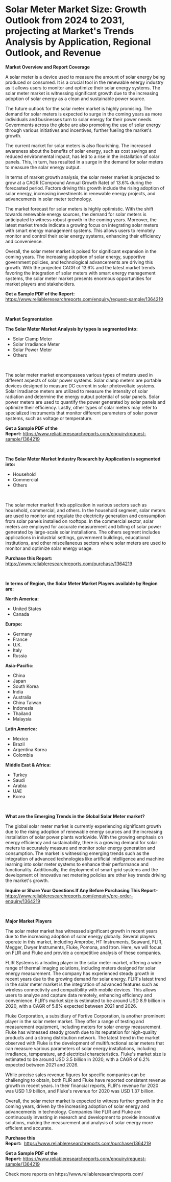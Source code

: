 <p><h1>Solar Meter Market Size: Growth Outlook from 2024 to 2031, projecting at Market's Trends Analysis by Application, Regional Outlook, and Revenue</h1></p><p><strong>Market Overview and Report Coverage</strong></p>
<p><p>A solar meter is a device used to measure the amount of solar energy being produced or consumed. It is a crucial tool in the renewable energy industry as it allows users to monitor and optimize their solar energy systems. The solar meter market is witnessing significant growth due to the increasing adoption of solar energy as a clean and sustainable power source.</p><p>The future outlook for the solar meter market is highly promising. The demand for solar meters is expected to surge in the coming years as more individuals and businesses turn to solar energy for their power needs. Governments across the globe are also promoting the use of solar energy through various initiatives and incentives, further fueling the market's growth.</p><p>The current market for solar meters is also flourishing. The increased awareness about the benefits of solar energy, such as cost savings and reduced environmental impact, has led to a rise in the installation of solar panels. This, in turn, has resulted in a surge in the demand for solar meters to measure the solar energy output.</p><p>In terms of market growth analysis, the solar meter market is projected to grow at a CAGR (Compound Annual Growth Rate) of 13.6% during the forecasted period. Factors driving this growth include the rising adoption of solar energy, increasing investments in renewable energy projects, and advancements in solar meter technology.</p><p>The market forecast for solar meters is highly optimistic. With the shift towards renewable energy sources, the demand for solar meters is anticipated to witness robust growth in the coming years. Moreover, the latest market trends indicate a growing focus on integrating solar meters with smart energy management systems. This allows users to remotely monitor and control their solar energy systems, enhancing their efficiency and convenience.</p><p>Overall, the solar meter market is poised for significant expansion in the coming years. The increasing adoption of solar energy, supportive government policies, and technological advancements are driving this growth. With the projected CAGR of 13.6% and the latest market trends favoring the integration of solar meters with smart energy management systems, the solar meter market presents enormous opportunities for market players and stakeholders.</p></p>
<p><strong>Get a Sample PDF of the Report:</strong> <a href="https://www.reliableresearchreports.com/enquiry/request-sample/1364219">https://www.reliableresearchreports.com/enquiry/request-sample/1364219</a></p>
<p>&nbsp;</p>
<p><strong>Market Segmentation</strong></p>
<p><strong>The Solar Meter Market Analysis by types is segmented into:</strong></p>
<p><ul><li>Solar Clamp Meter</li><li>Solar Irradiance Meter</li><li>Solar Power Meter</li><li>Others</li></ul></p>
<p>&nbsp;</p>
<p><p>The solar meter market encompasses various types of meters used in different aspects of solar power systems. Solar clamp meters are portable devices designed to measure DC current in solar photovoltaic systems. Solar irradiance meters are utilized to measure the intensity of solar radiation and determine the energy output potential of solar panels. Solar power meters are used to quantify the power generated by solar panels and optimize their efficiency. Lastly, other types of solar meters may refer to specialized instruments that monitor different parameters of solar power systems, such as voltage or temperature.</p></p>
<p><strong>Get a Sample PDF of the Report:</strong>&nbsp;<a href="https://www.reliableresearchreports.com/enquiry/request-sample/1364219">https://www.reliableresearchreports.com/enquiry/request-sample/1364219</a></p>
<p>&nbsp;</p>
<p><strong>The Solar Meter Market Industry Research by Application is segmented into:</strong></p>
<p><ul><li>Household</li><li>Commercial</li><li>Others</li></ul></p>
<p>&nbsp;</p>
<p><p>The solar meter market finds application in various sectors such as household, commercial, and others. In the household segment, solar meters are used to monitor and regulate the electricity generation and consumption from solar panels installed on rooftops. In the commercial sector, solar meters are employed for accurate measurement and billing of solar power generated by large-scale solar installations. The others segment includes applications in industrial settings, government buildings, educational institutions, and other miscellaneous sectors where solar meters are used to monitor and optimize solar energy usage.</p></p>
<p><strong>Purchase this Report:</strong>&nbsp; <a href="https://www.reliableresearchreports.com/purchase/1364219">https://www.reliableresearchreports.com/purchase/1364219</a></p>
<p>&nbsp;</p>
<p><strong>In terms of Region, the Solar Meter Market Players available by Region are:</strong></p>
<p>
    <p> <strong> North America: </strong>
        <ul>
            <li>United States</li>
            <li>Canada</li>
        </ul>
        </p> 
    <p> <strong> Europe: </strong>
        <ul>
            <li>Germany</li>
            <li>France</li>
            <li>U.K.</li>
            <li>Italy</li>
            <li>Russia</li>
        </ul>
        </p> 
    <p> <strong> Asia-Pacific: </strong>
        <ul>
            <li>China</li>
            <li>Japan</li>
            <li>South Korea</li>
            <li>India</li>
            <li>Australia</li>
            <li>China Taiwan</li>
            <li>Indonesia</li>
            <li>Thailand</li>
            <li>Malaysia</li>
        </ul>
        </p> 
    <p> <strong> Latin America: </strong>
        <ul>
            <li>Mexico</li>
            <li>Brazil</li>
            <li>Argentina Korea</li>
            <li>Colombia</li>
        </ul>
        </p> 
    <p> <strong> Middle East & Africa: </strong>
        <ul>
            <li>Turkey</li>
            <li>Saudi</li>
            <li>Arabia</li>
            <li>UAE</li>
            <li>Korea</li>
        </ul>
    </p>
    </p>
<p>&nbsp;</p>
<p><strong>What are the Emerging Trends in the Global Solar Meter market?</strong></p>
<p><p>The global solar meter market is currently experiencing significant growth due to the rising adoption of renewable energy sources and the increasing installation of solar power plants worldwide. With the growing emphasis on energy efficiency and sustainability, there is a growing demand for solar meters to accurately measure and monitor solar energy generation and consumption. The market is witnessing emerging trends such as the integration of advanced technologies like artificial intelligence and machine learning into solar meter systems to enhance their performance and functionality. Additionally, the deployment of smart grid systems and the development of innovative net metering policies are other key trends driving the market's growth.</p></p>
<p><strong>Inquire or Share Your Questions If Any Before Purchasing This Report</strong>- <a href="https://www.reliableresearchreports.com/enquiry/pre-order-enquiry/1364219">https://www.reliableresearchreports.com/enquiry/pre-order-enquiry/1364219</a></p>
<p>&nbsp;</p>
<p><strong>Major Market Players</strong></p>
<p><p>The solar meter market has witnessed significant growth in recent years due to the increasing adoption of solar energy globally. Several players operate in this market, including Amprobe, HT Instruments, Seaward, FLIR, Megger, Dwyer Instruments, Fluke, Pomona, and Itron. Here, we will focus on FLIR and Fluke and provide a competitive analysis of these companies.</p><p>FLIR Systems is a leading player in the solar meter market, offering a wide range of thermal imaging solutions, including meters designed for solar energy measurement. The company has experienced steady growth in recent years due to the growing demand for solar energy. FLIR's latest trend in the solar meter market is the integration of advanced features such as wireless connectivity and compatibility with mobile devices. This allows users to analyze and capture data remotely, enhancing efficiency and convenience. FLIR's market size is estimated to be around USD 8.9 billion in 2020, with a CAGR of 5.8% expected between 2021 and 2026.</p><p>Fluke Corporation, a subsidiary of Fortive Corporation, is another prominent player in the solar meter market. They offer a range of testing and measurement equipment, including meters for solar energy measurement. Fluke has witnessed steady growth due to its reputation for high-quality products and a strong distribution network. The latest trend in the market observed with Fluke is the development of multifunctional solar meters that can measure various parameters of solar energy installations, including irradiance, temperature, and electrical characteristics. Fluke's market size is estimated to be around USD 3.5 billion in 2020, with a CAGR of 6.2% expected between 2021 and 2026.</p><p>While precise sales revenue figures for specific companies can be challenging to obtain, both FLIR and Fluke have reported consistent revenue growth in recent years. In their financial reports, FLIR's revenue for 2020 was USD 1.9 billion, and Fluke's revenue for 2020 was USD 1.37 billion.</p><p>Overall, the solar meter market is expected to witness further growth in the coming years, driven by the increasing adoption of solar energy and advancements in technology. Companies like FLIR and Fluke are continuously investing in research and development to provide innovative solutions, making the measurement and analysis of solar energy more efficient and accurate.</p></p>
<p><strong>Purchase this Report:</strong>&nbsp;&nbsp;<a href="https://www.reliableresearchreports.com/purchase/1364219">https://www.reliableresearchreports.com/purchase/1364219</a></p>
<p></p>
<p><strong>Get a Sample PDF of the Report:</strong>&nbsp;<a href="https://www.reliableresearchreports.com/enquiry/request-sample/1364219">https://www.reliableresearchreports.com/enquiry/request-sample/1364219</a></p>
<p>Check more reports on https://www.reliableresearchreports.com/</p>